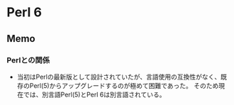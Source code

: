 # Perl 6
## Memo
### Perlとの関係
- 当初はPerlの最新版として設計されていたが、言語使用の互換性がなく、既存のPerl(5)からアップグレードするのが極めて困難であった。
  そのため現在では、別言語Perl(5)とPerl 6は別言語されている。
  
